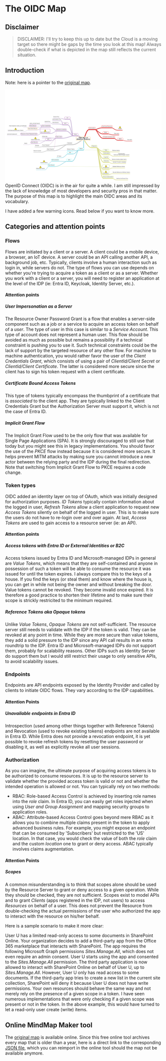 # The OIDC Map
## Disclaimer
> DISCLAIMER: I'll try to keep this up to date but the Cloud is a moving target so there might be gaps by the time you look at this map! Always double-check if what is depicted in the map still reflects the current situation. 

## Introduction
Note: here is a pointer to the [original map](https://app.mindmapmaker.org/#m:mm874d2549d9ee49cb83b34043b5a95dab).

![oidcmap](./images/oidc.png)
OpenID Connect (OIDC) is in the air for quite a while. I am still impressed by the lack of knowledge of most developers and security pros in that matter. The purpose of this map is to highlight the main OIDC areas and its vocabulary.

I have added a few warning icons. Read below if you want to know more.

## Categories and attention points
### Flows
Flows are initiated by a client or a server. A client could be a mobile device, a browser, an IoT device. A server could be an API calling another API, a background job, etc. Typically, clients involve a human interaction such as login in, while servers do not. The type of flows you can use depends on whether you're trying to acquire a token as a client or as a server. Whether you work with a client or a server, you will need to register an application at the level of the IDP (ie: Entra ID, Keycloak, Identity Server, etc.).
#### Attention points
##### User Impersonation as a Server
The Resource Owner Password Grant is a flow that enables a server-side component such as a job or a service to acquire an access token on behalf of a *user*. The type of user in this case is similar to a *Service Account*. This type of account does not represent a human user. This flow should be avoided as much as possible but remains a possibility if a technical constraint is pushing you to use it. Such technical constraints could be the lack of support by the targeted resource of any other flow. For machine to machine authentication, you would rather favor the user of the *Client Credentials Grant*, which consists of using a pair of *ClientId/Client Secret* or *ClientId/Client Certificate*. The latter is considered more secure since the client has to sign his token request with a client certificate.
##### Certificate Bound Access Tokens
This type of tokens typically encompass the thumbprint of a certificate that is *associated* to the client app. They are typically linked to the Client Credentials Grant but the Authorization Server must support it, which is not the case of Entra ID.
##### Implicit Grant Flow
The Implicit Grant Flow used to be the only flow that was available for Single Page Applications (SPA). It is strongly discouraged to still use that today but you might see this in legacy implementations. You should favor the use of the *PKCE* flow instead because it is considered more secure. It helps prevent MITM attacks by making sure you cannot introduce a new actor between the relying party and the IDP during the final redirection. Note that switching from Implicit Grant Flow to PKCE requires a code change.  
### Token types
OIDC added an identity layer on top of OAuth, which was initially designed for authorization purposes. *ID Tokens* typically contain information about the logged in user, *Refresh Tokens* allow a client application to request new *Access Tokens* silently on behalf of the logged in user. This is to make sure the users do not have to re-login over and over again. At last, *Access Tokens* are used to gain access to a resource server (ie: an API).  
#### Attention points
##### Access tokens with Entra ID or External Identities or B2C
Access tokens issued by Entra ID and Microsoft-managed IDPs in general are *Value Tokens*, which means that they are self-contained and anyone in possession of such a token will be able to consume the resource it was issued for until the token expires. I always compare this to the keys of a house. If you find the keys (or steal them) and know where the house is, you can get in while not being the owner and without breaking the door. Value tokens cannot be revoked. They become invalid once expired. It is therefore a good practice to shorten their lifetime and to make sure their scope is strickly restricited to the minimum required.
##### Reference Tokens aka Opaque tokens
Unlike *Value Tokens*, *Opaque Tokens* are not self-sufficient. The resource server still needs to validate with the IDP if the token is valid. They can be revoked at any point in time. While they are more secure than value tokens, they add a solid pressure to the IDP since any API call results in an extra roundtrip to the IDP. Entra ID and Microsoft-managed IDPs do not support them, probably for scalability reasons. Other IDPs such as Identity Server do support them but I would still restrict their usage to only sensitive APIs, to avoid scalability issues.
### Endpoints
Endpoints are API endpoints exposed by the Identity Provider and called by clients to initiate OIDC flows. They vary according to the IDP capabilities. 
#### Attention Points
##### Unavailable endpoints in Entra ID
Introspection (used among other things together with Reference Tokens) and Revocation (used to revoke existing tokens) endpoints are not available in Entra ID. While Entra does not provide a revocation endpoint, it is yet possible to revoke refresh tokens by resetting the user password or disabling it, as well as explicitly revoke all user sessions. 
### Authorization
As you can imagine, the ultimate purpose of acquiring access tokens is to be authorized to consume resources. It is up to the resource server to validate whether the provided access token is valid or not and whether the intended operation is allowed or not. You can typically rely on two methods:
- RBAC: Role-based Access Control is achieved by inserting role names into the *role* claim. In Entra ID, you can easily get roles injected when using *User and Group Assignment* and mapping security groups to application roles. 
- ABAC: Attribute-based Access Control goes beyond mere RBAC as it allows you to combine multiple claims present in the token to apply advanced business rules. For example, you might expose an endpoint that can be consumed by 'Subscribers' but restricted to the 'US' location. In that case, you would check the value of both the *role* claim and the custom *location* one to grant or deny access. ABAC typically involves claims augmentation.
#### Attention Points
##### Scopes
A common misunderstanding is to think that scopes alone should be used by the Resource Server to grant or deny access to a given operation. While they should be checked, they are not sufficient. Scopes exist to model APIs and to grant *Clients* (apps registered in the IDP, not users) to access *Resources* on behalf of a user. This does not prevent the Resource from double-checking the actual permissions of the user who authorized the app to interact with the resource on his/her behalf. 

Here is a sample scenario to make it more clear:

User U has a limited read-only access to some documents in SharePoint Online. Your organization decides to add a third-party app from the Office 365 marketplace that interacts with SharePoint. The app requires the following Microsoft Graph permissions *Sites.Manage.All*, which does not even require an admin consent. User U starts using the app and consented to the *Sites.Manage.All* permission. The third party application is now allowed to interact with SharePoint Online on behalf of User U, up to *Sites.Manage.All*. However, User U only has read access to some documents. If the third-party app tries to create a new list in the current site collection, SharePoint will deny it because User U does not have write permissions. Your own resources should behave the same way and not merely rely on the presence of a given scope in a token. I have seen numerous implementations that were only checking if a given scope was present or not in the token. In the above example, this would have turned to let a read-only user create (write) items. 

## Online MindMap Maker tool
The [original map](https://app.mindmapmaker.org/#m:mm874d2549d9ee49cb83b34043b5a95dab) is available online. Since this free online tool archives every map that is older than a year, here is a direct link to the corresponding [JSON file](./oidc.json), which you can reimport in the online tool should the map not be available anymore.